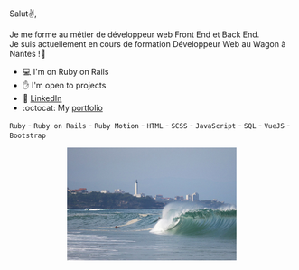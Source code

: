 Salut✌️,


Je me forme au métier de développeur web Front End et Back End.<br>
Je suis actuellement en cours de formation Développeur Web au Wagon à Nantes !🚋

- 💻 I'm on Ruby on Rails
- ✋ I'm open to projects
- 👤 [LinkedIn](https://www.linkedin.com/in/lucas-vittaz/)
- :octocat: My [portfolio](WIP)  

`Ruby` - `Ruby on Rails` - `Ruby Motion` - `HTML` - `SCSS` - `JavaScript` - `SQL` - `VueJS` - `Bootstrap`

<p align="center"> <img src="https://github.com/Lucas-vittaz/Lucas-Vittaz/blob/main/img/cover.jpg" alt="drawing" width="300"/> </p>
<!-- ![Cover](https://github.com/Lucas-vittaz/Lucas-Vittaz/blob/main/img/cover.jpg) -->
